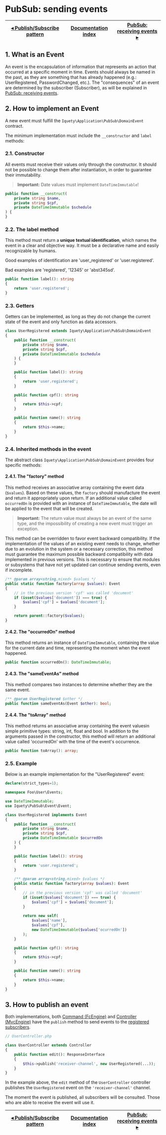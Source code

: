 # PubSub: sending events

[◂ Publish/Subscribe pattern](11-pubsub.md) | [Documentation index](index.md) | [PubSub: receiving events ▸](13-pubsub-receiving-events.md)
-- | -- | --

## 1. What is an Event

An event is the encapsulation of information that represents an action that
occurred at a specific moment in time. Events should always be named in the past,
as they are something that has already happened (e.g.: UserRegistered, PasswordChanged,
etc.). The "consequences" of an event are determined by the subscriber (Subscriber),
as will be explained in [PubSub: receiving events](13-pubsub-receiving-events.md).

## 2. How to implement an Event

A new event must fulfill the `Iquety\Application\PubSub\DomainEvent` contract.

The minimum implementation must include the `__constructor` and `label` methods:

### 2.1. Constructor

All events must receive their values ​​only through the constructor. It should not
be possible to change them after instantiation, in order to guarantee their
immutability.

> **Important:** Date values ​​must implement `DateTimeImmutable`!

```php
public function __construct(
    private string $name,
    private string $cpf,
    private DateTimeImmutable $schedule
) {
}
```

### 2.2. The label method

This method must return a **unique textual identification**, which names the
event in a clear and objective way. It must be a declarative name and easily
recognizable by humans.

Good examples of identification are 'user_registered' or 'user.registered'.

Bad examples are 'registered', '12345' or 'abst345sd'.

```php
public function label(): string
{
    return 'user.registered';
}
```

### 2.3. Getters

Getters can be implemented, as long as they do not change the current state of
the event and only function as data accessors.

```php
class UserRegistered extends Iquety\Application\PubSub\DomainEvent
{
    public function __construct(
        private string $name,
        private string $cpf,
        private DateTimeImmutable $schedule
    ) {
    }

    public function label(): string
    {
        return 'user.registered';
    }

    public function cpf(): string
    {
        return $this->cpf;
    }

    public function name(): string
    {
        return $this->name;
    }
}
```

### 2.4. Inherited methods in the event

The abstract class `Iquety\Application\PubSub\DomainEvent` provides four
specific methods:

#### 2.4.1. The "factory" method

This method receives an associative array containing the event data (`$values`).
Based on these values, the `factory` should manufacture the event and return it
appropriately upon return. If an additional value called `occurredOn` is provided
with an instance of `DateTimeImmutable`, the date will be applied to the event
that will be created.

> **Important:** The return value must always be an event of the same type, and
the impossibility of creating a new event must trigger an exception.

This method can be overridden to favor event backward compatibility. If the
implementation of the values ​​of an existing event needs to change, whether due
to an evolution in the system or a necessary correction, this method must guarantee
the maximum possible backward compatibility with data implemented in previous
versions. This is necessary to ensure that modules or subsystems that have not
yet updated can continue sending events, even if incomplete.

```php
/** @param array<string,mixed> $values */
public static function factory(array $values): Event
{
    // in the previous version 'cpf' was called 'document'
    if (isset($values['document']) === true) {
        $values['cpf'] = $values['document'];
    }

    return parent::factory($values);
}
```

#### 2.4.2. The "occurredOn" method

This method returns an instance of `DateTimeImmutable`, containing the value for
the current date and time, representing the moment when the event happened.

```php
public function occurredOn(): DateTimeImmutable;
```

#### 2.4.3. The "sameEventAs" method

This method compares two instances to determine whether they are the same event.

```php
/** @param UserRegistered $other */
public function sameEventAs(Event $other): bool;
```

#### 2.4.4. The "toArray" method

This method returns an associative array containing the event values ​​in simple
primitive types: string, int, float and bool. In addition to the arguments passed
in the constructor, this method will return an additional value called 'occurredOn'
with the time of the event's occurrence.

```php
public function toArray(): array;
```

### 2.5. Example

Below is an example implementation for the "UserRegistered" event:

```php
declare(strict_types=1);

namespace Foo\User\Events;

use DateTimeImmutable;
use Iquety\PubSub\Event\Event;

class UserRegistered implements Event
{
    public function __construct(
        private string $name,
        private string $cpf,
        private DateTimeImmutable $ocurredOn
    ) {
    }

    public function label(): string
    {
        return 'user.registered';
    }

    /** @param array<string,mixed> $values */
    public static function factory(array $values): Event
    {
        // in the previous version 'cpf' was called 'document'
        if (isset($values['document']) === true) {
            $values['cpf'] = $values['document'];
        }
        
        return new self(
            $values['name'],
            $values['cpf'],
            new DateTimeImmutable($values['ocurredOn'])
        );
    }

    public function cpf(): string
    {
        return $this->cpf;
    }

    public function name(): string
    {
        return $this->name;
    }
}
```

## 3. How to publish an event

Both implementations, both [Command (FcEngine)](06-fc-engine.md) and
[Controller (MvcEngine)](05-mvc-engine.md) have the `publish` method to send
events to the [registered subscribers](13-pubsub-receiving-events.md).

```php
// UserController.php

class UserController extends Controller
{
    public function edit(): ResponseInterface
    {
        $this->publish('receiver-channel', new UserRegistered(...));
    }
}
```

In the example above, the `edit` method of the `UserController` controller
publishes the `UserRegistered` event on the `'receiver-channel'` channel.

The moment the event is published, all subscribers will be consulted.
Those who are able to receive the event will use it.

[◂ Publish/Subscribe pattern](11-pubsub.md) | [Documentation index](index.md) | [PubSub: receiving events ▸](13-pubsub-receiving-events.md)
-- | -- | --
